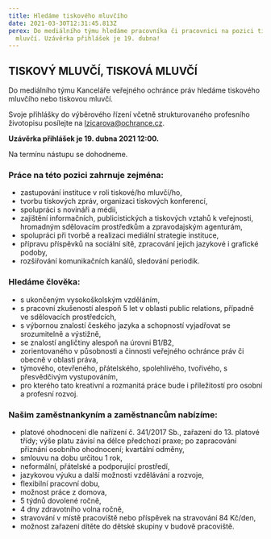 ```yaml
---
title: Hledáme tiskového mluvčího
date: 2021-03-30T12:31:45.813Z
perex: Do mediálního týmu hledáme pracovníka či pracovnici na pozici tiskového
  mluvčí. Uzávěrka přihlášek je 19. dubna!
---
```

## TISKOVÝ MLUVČÍ, TISKOVÁ MLUVČÍ

Do mediálního týmu Kanceláře veřejného ochránce práv hledáme tiskového mluvčího nebo tiskovou mluvčí.

Svoje přihlášky do výběrového řízení včetně strukturovaného profesního životopisu posílejte na lzicarova@ochrance.cz.

**Uzávěrka přihlášek je 19. dubna 2021 12:00.**

Na termínu nástupu se dohodneme.

### Práce na této pozici zahrnuje zejména:

* zastupování instituce v roli tiskové/ho mluvčí/ho,
* tvorbu tiskových zpráv, organizaci tiskových konferencí,
* spolupráci s novináři a médii,
* zajištění informačních, publicistických a tiskových vztahů k veřejnosti, hromadným sdělovacím prostředkům a zpravodajským agenturám,
* spolupráci při tvorbě a realizaci mediální strategie instituce,
* přípravu příspěvků na sociální sítě, zpracování jejich jazykové i grafické podoby,
* rozšiřování komunikačních kanálů, sledování periodik.

### Hledáme člověka:

* s ukončeným vysokoškolským vzděláním,
* s pracovní zkušeností alespoň 5 let v oblasti public relations, případně ve sdělovacích prostředcích,
* s výbornou znalostí českého jazyka a schopností vyjadřovat se srozumitelně a výstižně,
* se znalostí angličtiny alespoň na úrovni B1/B2,
* zorientovaného v působnosti a činnosti veřejného ochránce práv či obecně v oblasti práva,
* týmového, otevřeného, přátelského, spolehlivého, tvořivého, s přesvědčivým vystupováním, 
* pro kterého tato kreativní a rozmanitá práce bude i příležitostí pro osobní a profesní rozvoj.

### Našim zaměstnankyním a zaměstnancům nabízíme:

* platové ohodnocení dle nařízení č. 341/2017 Sb., zařazení do 13. platové třídy; výše platu závisí na délce předchozí praxe; po zapracování přiznání osobního ohodnocení; kvartální odměny,
* smlouvu na dobu určitou 1 rok,
* neformální, přátelské a podporující prostředí,
* jazykovou výuku a další možnosti vzdělávání a rozvoje,
* flexibilní pracovní dobu,
* možnost práce z domova,
* 5 týdnů dovolené ročně,
* 4 dny zdravotního volna ročně,
* stravování v místě pracoviště nebo příspěvek na stravování 84 Kč/den,
* možnost zařazení dítěte do dětské skupiny v budově pracoviště.